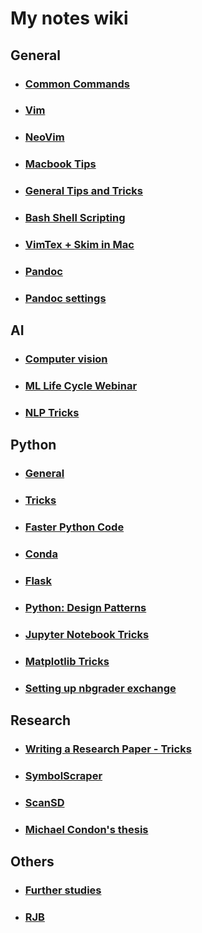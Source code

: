 # My notes wiki

## General

- ### [Common Commands](common_commands.md) 
- ### [Vim](vim.md)
- ### [NeoVim](neovim.md)
- ### [Macbook Tips](macbook-tips.md)
- ### [General Tips and Tricks](tips.md)
- ### [Bash Shell Scripting](bash.md)
- ### [VimTex + Skim in Mac](vimtex.md)
- ### [Pandoc](pandoc.md)
- ### [Pandoc settings](pandoc-settings.md)

## AI

- ### [Computer vision](ai/cv.md)
- ### [ML Life Cycle Webinar](ai/ml-life-cycle.md)
- ### [NLP Tricks](ai/nlp-tricks.md)

## Python

- ### [General](python/general.md)
- ### [Tricks](python/tricks.ipynb)
- ### [Faster Python Code](python/optimization.md)
- ### [Conda](python/conda.md)
- ### [Flask](python/flask.md)
- ### [Python: Design Patterns](python/design-patterns.md)
- ### [Jupyter Notebook Tricks](python/notebook-tricks.md)
- ### [Matplotlib Tricks](python/matplotlib-tricks.md)
- ### [Setting up nbgrader exchange](python/nbgrader.md)

## Research

- ### [Writing a Research Paper - Tricks](Research/paper-tricks.md)
- ### [SymbolScraper](Research/symbolscraper.md)
- ### [ScanSD](Research/scanssd.md)
- ### [Michael Condon's thesis](Research/condon-thesis.md)

## Others

- ### [Further studies](studies.md) 
- ### [RJB](rjb.md)
